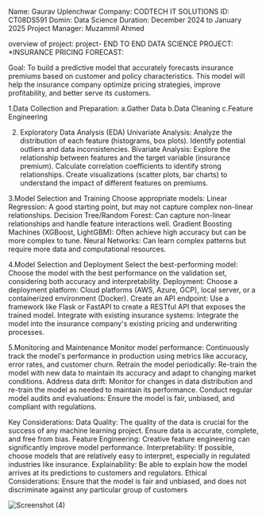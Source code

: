 Name: Gaurav Uplenchwar
Company: CODTECH IT SOLUTIONS
ID: CT08DS591
Domin: Data Science
Duration: December 2024 to January 2025
Project Manager: Muzammil Ahmed  


overview of project:
project- END TO END DATA SCIENCE PROJECT:
*INSURANCE PRICING FORECAST:


Goal: To build a predictive model that accurately forecasts insurance premiums based on customer and policy characteristics. This model will help the insurance company optimize pricing strategies, improve profitability, and better serve its customers.

1.Data Collection and Preparation:
a.Gather Data
b.Data Cleaning
c.Feature Engineering

2. Exploratory Data Analysis (EDA)
Univariate Analysis:
Analyze the distribution of each feature (histograms, box plots).
Identify potential outliers and data inconsistencies.
Bivariate Analysis:
Explore the relationship between features and the target variable (insurance premium).
Calculate correlation coefficients to identify strong relationships.
Create visualizations (scatter plots, bar charts) to understand the impact of different features on premiums.

3.Model Selection and Training
Choose appropriate models:
Linear Regression: A good starting point, but may not capture complex non-linear relationships.
Decision Tree/Random Forest: Can capture non-linear relationships and handle feature interactions well.
Gradient Boosting Machines (XGBoost, LightGBM): Often achieve high accuracy but can be more complex to tune.
Neural Networks: Can learn complex patterns but require more data and computational resources.

4.Model Selection and Deployment
Select the best-performing model: Choose the model with the best performance on the validation set, considering both accuracy and interpretability.
Deployment:
Choose a deployment platform: Cloud platforms (AWS, Azure, GCP), local server, or a containerized environment (Docker).
Create an API endpoint: Use a framework like Flask or FastAPI to create a RESTful API that exposes the trained model.
Integrate with existing insurance systems: Integrate the model into the insurance company's existing pricing and underwriting processes.

5.Monitoring and Maintenance
Monitor model performance: Continuously track the model's performance in production using metrics like accuracy, error rates, and customer churn.
Retrain the model periodically: Re-train the model with new data to maintain its accuracy and adapt to changing market conditions.
Address data drift: Monitor for changes in data distribution and re-train the model as needed to maintain its performance.
Conduct regular model audits and evaluations: Ensure the model is fair, unbiased, and compliant with regulations.

Key Considerations:
Data Quality: The quality of the data is crucial for the success of any machine learning project. Ensure data is accurate, complete, and free from bias.
Feature Engineering: Creative feature engineering can significantly improve model performance.
Interpretability: If possible, choose models that are relatively easy to interpret, especially in regulated industries like insurance.
Explainability: Be able to explain how the model arrives at its predictions to customers and regulators.
Ethical Considerations: Ensure that the model is fair and unbiased, and does not discriminate against any particular group of customers

![Screenshot (4)](https://github.com/user-attachments/assets/c5b18cef-716a-4631-adde-39a9a6a29338)
